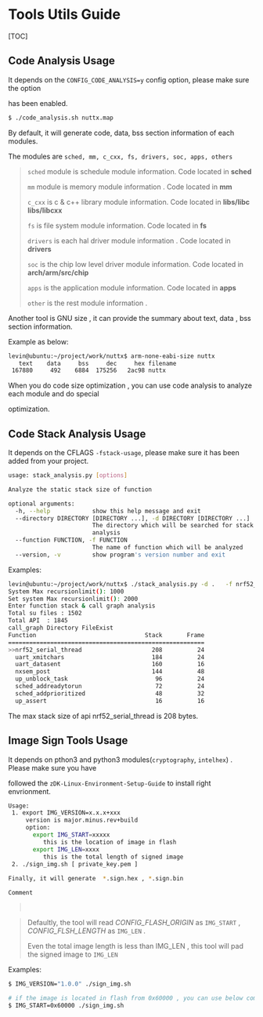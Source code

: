 # Tools Utils Guide

[TOC]

## Code Analysis Usage

It  depends on the `CONFIG_CODE_ANALYSIS=y` config  option, please make sure the option  

has been enabled.

```sh
$ ./code_analysis.sh nuttx.map
```

By default,  it will generate code, data, bss section information of each modules.

The modules are `sched, mm, c_cxx, fs, drivers, soc, apps, others`

> `sched` module is  schedule module information. Code located in **sched**
>
> `mm` module is memory module information . Code located in **mm**
>
> `c_cxx` is c & c++ library module information. Code located in **libs/libc  libs/libcxx**
>
> `fs` is file system module information. Code located in **fs**
>
> `drivers` is  each hal driver module information . Code located in **drivers**
>
> `soc` is the chip  low level driver module information. Code located  in **arch/arm/src/chip**
>
> `apps` is the application module information. Code  located in **apps**
>
> `other` is the rest module information .

Another tool is GNU size , it can provide  the summary about  text, data , bss section information.

Example as below:

```sh
levin@ubuntu:~/project/work/nuttx$ arm-none-eabi-size nuttx
   text	   data	    bss	    dec	    hex	filename
 167880	    492	   6884	 175256	  2ac98	nuttx
```

When you do code size optimization , you can use  code analysis to analyze each module and do special  

optimization.



## Code Stack Analysis Usage

It depends on the CFLAGS `-fstack-usage`, please make sure it has been added from your project.

```sh
usage: stack_analysis.py [options] 

Analyze the static stack size of function

optional arguments:
  -h, --help            show this help message and exit
  --directory DIRECTORY [DIRECTORY ...], -d DIRECTORY [DIRECTORY ...]
                        The directory which will be searched for stack
                        analysis
  --function FUNCTION, -f FUNCTION
                        The name of function which will be analyzed
  --version, -v         show program's version number and exit

```

Examples:

```sh
levin@ubuntu:~/project/work/nuttx$ ./stack_analysis.py -d .   -f nrf52_serial_thread
System Max recursionlimit(): 1000
Set system Max recursionlimit(): 2000
Enter function stack & call graph analysis
Total su files : 1502
Total API  : 1845
call_graph Directory FileExist
Function                               Stack       Frame
========================================================
>>nrf52_serial_thread                    208          24
  uart_xmitchars                         184          24
  uart_datasent                          160          16
  nxsem_post                             144          48
  up_unblock_task                         96          24
  sched_addreadytorun                     72          24
  sched_addprioritized                    48          32
  up_assert                               16          16

```

The max stack size of api nrf52_serial_thread is 208 bytes.



## Image Sign Tools Usage

It depends on pthon3 and python3 modules(`cryptography`, `intelhex`) . Please make sure you have  

followed the `zDK-Linux-Environment-Setup-Guide` to install right envrionment.

```sh
Usage:
 1. export IMG_VERSION=x.x.x+xxx
 	 version is major.minus.rev+build
 	 option: 
 	   export IMG_START=xxxxx
 	 	  this is the location of image in flash
 	   export IMG_LEN=xxxx
 	 	  this is the total length of signed image
 2. ./sign_img.sh [ private_key.pem ]
 
Finally, it will generate  *.sign.hex , *.sign.bin
```

`Comment`

> ​	

> Defaultly, the tool will read  *CONFIG_FLASH_ORIGIN*  as `IMG_START` , *CONFIG_FLSH_LENGTH* as `IMG_LEN` . 
>
> Even the total image length is less than  IMG_LEN , this tool will pad the signed image to `IMG_LEN`

Examples:

```bash
$ IMG_VERSION="1.0.0" ./sign_img.sh

# if the image is located in flash from 0x60000 , you can use below command
$ IMG_START=0x60000 ./sign_img.sh
```

